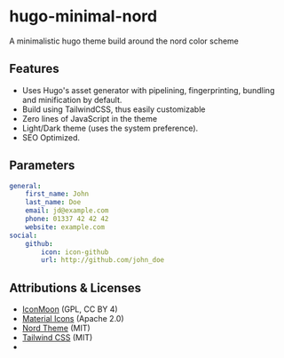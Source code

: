 # hugo-minimal-nord

A minimalistic hugo theme build around the nord color scheme

## Features
- Uses Hugo's asset generator with pipelining, fingerprinting, bundling and minification by default.
- Build using TailwindCSS, thus easily customizable
- Zero lines of JavaScript in the theme
- Light/Dark theme (uses the system preference).
- SEO Optimized.

## Parameters

```yaml
general:
    first_name: John
    last_name: Doe
    email: jd@example.com
    phone: 01337 42 42 42
    website: example.com
social:
    github:
        icon: icon-github
        url: http://github.com/john_doe

```

## Attributions & Licenses

- [IconMoon](https://icomoon.io/#icons-icomoon) (GPL, CC BY 4)
- [Material Icons](https://material.io/resources/icons) (Apache 2.0)
- [Nord Theme](https://www.nordtheme.com) (MIT)
- [Tailwind CSS](https://tailwindcss.com) (MIT)
-